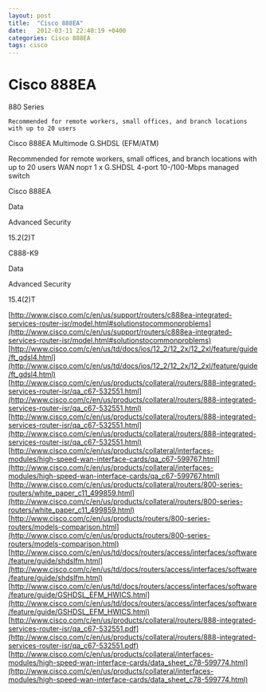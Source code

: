```yaml
---
layout: post
title:  "Cisco 888EA"
date:   2012-03-11 22:40:19 +0400
categories: Cisco 888EA
tags: cisco
---
```


# Cisco 888EA
880 Series 	

    Recommended for remote workers, small offices, and branch locations with up to 20 users

Cisco 888EA
Multimode G.SHDSL (EFM/ATM)
	

 Recommended for remote workers, small offices, and branch locations with up to 20 users
WAN порт   1 x G.SHDSL
4-port 10-/100-Mbps managed switch
	
Cisco 888EA
	

Data
	

Advanced Security
	

15.2(2)T


C888-K9
	

Data
	

Advanced Security
	

15.4(2)T

[http://www.cisco.com/c/en/us/support/routers/c888ea-integrated-services-router-isr/model.html#solutionstocommonproblems](http://www.cisco.com/c/en/us/support/routers/c888ea-integrated-services-router-isr/model.html#solutionstocommonproblems)
[http://www.cisco.com/c/en/us/td/docs/ios/12_2/12_2x/12_2xl/feature/guide/ft_gdsl4.html](http://www.cisco.com/c/en/us/td/docs/ios/12_2/12_2x/12_2xl/feature/guide/ft_gdsl4.html)
[http://www.cisco.com/c/en/us/products/collateral/routers/888-integrated-services-router-isr/qa_c67-532551.html](http://www.cisco.com/c/en/us/products/collateral/routers/888-integrated-services-router-isr/qa_c67-532551.html)
[http://www.cisco.com/c/en/us/products/collateral/routers/888-integrated-services-router-isr/qa_c67-532551.html](http://www.cisco.com/c/en/us/products/collateral/routers/888-integrated-services-router-isr/qa_c67-532551.html)
[http://www.cisco.com/c/en/us/products/collateral/interfaces-modules/high-speed-wan-interface-cards/qa_c67-599767.html](http://www.cisco.com/c/en/us/products/collateral/interfaces-modules/high-speed-wan-interface-cards/qa_c67-599767.html)
[http://www.cisco.com/c/en/us/products/collateral/routers/800-series-routers/white_paper_c11_499859.html](http://www.cisco.com/c/en/us/products/collateral/routers/800-series-routers/white_paper_c11_499859.html)
[http://www.cisco.com/c/en/us/products/routers/800-series-routers/models-comparison.html](http://www.cisco.com/c/en/us/products/routers/800-series-routers/models-comparison.html)
[http://www.cisco.com/c/en/us/td/docs/routers/access/interfaces/software/feature/guide/shdslfm.html](http://www.cisco.com/c/en/us/td/docs/routers/access/interfaces/software/feature/guide/shdslfm.html)
[http://www.cisco.com/c/en/us/td/docs/routers/access/interfaces/software/feature/guide/GSHDSL_EFM_HWICS.html](http://www.cisco.com/c/en/us/td/docs/routers/access/interfaces/software/feature/guide/GSHDSL_EFM_HWICS.html)
[http://www.cisco.com/c/en/us/products/collateral/routers/888-integrated-services-router-isr/qa_c67-532551.pdf](http://www.cisco.com/c/en/us/products/collateral/routers/888-integrated-services-router-isr/qa_c67-532551.pdf)
[http://www.cisco.com/c/en/us/products/collateral/interfaces-modules/high-speed-wan-interface-cards/data_sheet_c78-599774.html](http://www.cisco.com/c/en/us/products/collateral/interfaces-modules/high-speed-wan-interface-cards/data_sheet_c78-599774.html)
